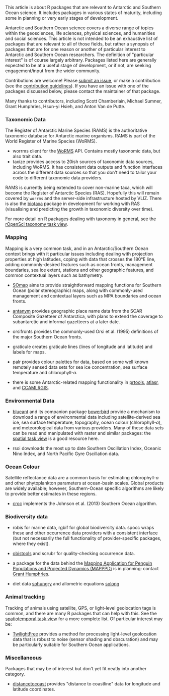This article is about R packages that are relevant to Antarctic and Southern Ocean science. It includes packages in various states of maturity, including some in planning or very early stages of development.

Antarctic and Southern Ocean science covers a diverse range of topics within the geosciences, life sciences, physical sciences, and humanities and social sciences. This article is not intended to be an exhaustive list of packages that are relevant to all of those fields, but rather a synopsis of packages that are for one reason or another of particular interest to Antarctic and Southern Ocean researchers. The definition of "particular interest" is of course largely arbitrary. Packages listed here are generally expected to be at a useful stage of development, or if not, are seeking engagement/input from the wider community.

Contributions are welcome! Please [submit an issue](https://github.com/SCAR/ropensci/issues), or make a contribution (see the [contribution guidelines](CONTRIBUTING.md)). If you have an issue with one of the packages discussed below, please contact the maintainer of that package.

Many thanks to contributors, including Scott Chamberlain, Michael Sumner, Grant Humphries, Hsun-yi Hsieh, and Anton Van de Putte.


### Taxonomic Data

The Register of Antarctic Marine Species (RAMS) is the authoritative taxonomic database for Antarctic marine organisms. RAMS is part of the World Register of Marine Species (WoRMS).

- <pkg>worrms</pkg> client for the [WoRMS](http://www.marinespecies.org/) API. Contains mostly taxonomic data, but also trait data. 
- <pkg>taxize</pkg> provides access to 20ish sources of taxonomic data sources, including WoRMS. It has consistent data outputs and function interfaces across the different data sources so that you don't need to tailor your code to different taxonomic data providers.

RAMS is currently being extended to cover non-marine taxa, which will become the Register of Antarctic Species (RAS). Hopefully this will remain covered by `worrms` and the server-side infrastructure hosted by VLIZ. There is also the [biotaxa](https://github.com/hhsieh/biotaxa_Rpackage) package in development for working with RAS (visualising and predicting the growth in taxonomic diversity over time).

For more detail on R packages dealing with taxonomy in general, see the [rOpenSci taxonomy task view](https://github.com/ropensci/taxonomy).


### Mapping

Mapping is a very common task, and in an Antarctic/Southern Ocean context brings with it particular issues including dealing with projection properties at high latitudes, coping with data that crosses the 180&deg;E line, adding commonly-desired features such as ocean fronts, management boundaries, sea ice extent, stations and other geographic features, and common contextual layers such as bathymetry.

- [SOmap](https://github.com/Maschette/SOmap) aims to provide straightforward mapping functions for Southern Ocean (polar stereographic) maps, along with commonly-used management and contextual layers such as MPA boundaries and ocean fronts.

- [antanym](https://github.com/SCAR/antanym) provides geographic place name data from the SCAR Composite Gazetteer of Antarctica, with plans to extend the coverage to subantarctic and informal gazetteers at a later date.

- <pkg>orsifronts</pkg> provides the commonly-used Orsi et al. (1995) definitions of the major Southern Ocean fronts.

- <pkg>graticule</pkg> creates graticule lines (lines of longitude and latitude) and labels for maps.

- <pkg>palr</pkg> provides colour palettes for data, based on some well known remotely sensed data sets for sea ice concentration, sea surface temperature and chlorophyll-*a*.

- there is some Antarctic-related mapping functionality in [prtools](https://github.com/pierreroudier/prtools), [atlasr](https://github.com/jiho/atlasr), and [CCAMLRGIS](https://github.com/ccamlr/CCAMLRGIS).

### Environmental Data

- [blueant](https://github.com/AustralianAntarcticDivision/blueant) and its companion package [bowerbird](https://github.com/AustralianAntarcticDivision/bowerbird) provide a mechanism to download a range of environmental data including satellite-derived sea ice, sea surface temperature, topography, ocean colour (chlorophyll-*a*), and meteorological data from various providers. Many of these data sets can be read and manipulated with <pkg>raster</pkg> and similar packages: the [spatial task view](https://cran.r-project.org/web/views/Spatial.html) is a good resource here.

- <pkg>rsoi</pkg> downloads the most up to date Southern Oscillation Index, Oceanic Nino Index, and North Pacific Gyre Oscillation data.


### Ocean Colour

Satellite reflectance data are a common basis for estimating chlorophyll-*a* and other phytoplankton parameters at ocean-basin scales. Global products are widely available; however, Southern-Ocean specific algorithms are likely to provide better estimates in these regions.

- [croc](https://github.com/sosoc/croc) implements the Johnson et al. (2013) Southern Ocean algorithm.


### Biodiversity data

- <pkg>robis</pkg> for marine data, <pkg>rgbif</pkg> for global biodiversity data. <pkg>spocc</pkg> wraps these and other occurrence data providers with a consistent interface (but not necessarily the full functionality of provider-specific packages, where they exist).

- [obistools](https://github.com/iobis/obistools) and <pkg>scrubr</pkg> for quality-checking occurrence data.

- a package for the data behind the [Mapping Application for Penguin Populations and Projected Dynamics (MAPPPD)](http://www.penguinmap.com/) is in planning: contact [Grant Humphries](mailto:grwhumphries@blackbawks.net).

- diet data [sohungry](https://github.com/SCAR/sohungry) and allometric equations [solong](https://github.com/SCAR/solong)

### Animal tracking

Tracking of animals using satellite, GPS, or light-level geolocation tags is common, and there are many R packages that can help with this. See the [spatiotemporal task view](https://cloud.r-project.org/web/views/SpatioTemporal.html) for a more complete list. Of particular interest may be:

- [TwilightFree](https://github.com/ABindoff/TwilightFree) provides a method for processing light-level geolocation data that is robust to noise (sensor shading and obscuration) and may be particularly suitable for Southern Ocean applications.


### Miscellaneous

Packages that may be of interest but don't yet fit neatly into another category.

- [distancetocoast](https://github.com/mdsumner/distancetocoast) provides "distance to coastline" data for longitude and latitude coordinates.

